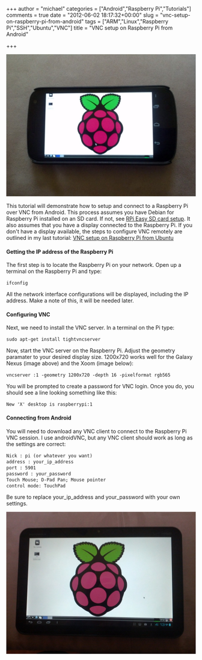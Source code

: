 +++
author = "michael"
categories = ["Android","Raspberry Pi","Tutorials"]
comments = true
date = "2012-06-02 18:17:32+00:00"
slug = "vnc-setup-on-raspberry-pi-from-android"
tags = ["ARM","Linux","Raspberry Pi","SSH","Ubuntu","VNC"]
title = "VNC setup on Raspberry Pi from Android"

+++

![](/img/nexus-pi-vnc.jpg)

This tutorial will demonstrate how to setup and connect to a Raspberry Pi over VNC from Android. This process assumes you have Debian for Raspberry Pi installed on an SD card. If not, see [RPi Easy SD card setup](http://elinux.org/RPi_Easy_SD_Card_Setup). It also assumes that you have a display connected to the Raspberry Pi. If you don't have a display available, the steps to configure VNC remotely are outlined in my last tutorial: [VNC setup on Raspberry Pi from Ubuntu](http://mitchtech.net/vnc-setup-on-raspberry-pi-from-ubuntu/)

#### Getting the IP address of the Raspberry Pi

The first step is to locate the Raspberry Pi on your network. Open up a terminal on the Raspberry Pi and type:

```
ifconfig
```

All the network interface configurations will be displayed, including the IP address. Make a note of this, it will be needed later.

#### Configuring VNC

Next, we need to install the VNC server. In a terminal on the Pi type:

```
sudo apt-get install tightvncserver
```

Now, start the VNC server on the Raspberry Pi. Adjust the geometry paramater to your desired display size. 1200x720 works well for the Galaxy Nexus (image above) and the Xoom (image below):

```
vncserver :1 -geometry 1200x720 -depth 16 -pixelformat rgb565
```

You will be prompted to create a password for VNC login. Once you do, you should see a line looking something like this:

```
New 'X' desktop is raspberrypi:1
```

#### Connecting from Android

You will need to download any VNC client to connect to the Raspberry Pi VNC session. I use androidVNC, but any VNC client should work as long as the settings are correct:

```
Nick : pi (or whatever you want)
address : your_ip_address
port : 5901
password : your_password
Touch Mouse; D-Pad Pan; Mouse pointer
control mode: TouchPad
```

Be sure to replace your_ip_address and your_password with your own settings.

![](/img/xoom-pi-vnc.jpg)

